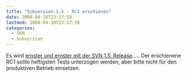 ```yaml
---
title: "Subversion 1.5 - RC1 erschienen"
date: 2008-04-10T23:17:59
lastmod: 2008-04-10T23:17:59
categories:
  - SKM
  - Subversion
---
```

Es wird [ernster und ernster mit der SVN 1.5. Release](http://subversion.tigris.org/servlets/ReadMsg?list=dev&msgNo=137010 "ernster und ernster mit der SVN 1.5. Release").....
Der erschienene RC1 sollte heftigsten Tests unterzogen werden, aber bitte nicht für den produktiven Betrieb einsetzen.
